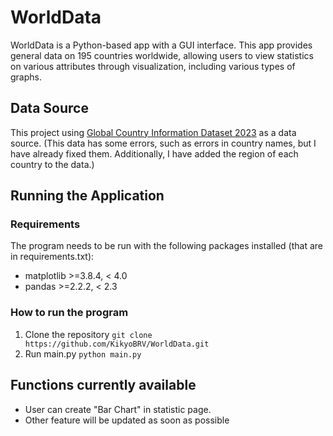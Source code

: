 # WorldData
  WorldData is a Python-based app with a GUI interface. This app provides general data on 195 countries worldwide, allowing users to view statistics on various attributes through visualization, including various types of graphs.

## Data Source
This project using [Global Country Information Dataset 2023](https://www.kaggle.com/datasets/nelgiriyewithana/countries-of-the-world-2023/data) as a data source.
(This data has some errors, such as errors in country names, but I have already fixed them. Additionally, I have added the region of each country to the data.)

## Running the Application
### Requirements
The program needs to be run with the following packages installed (that are in requirements.txt):
* matplotlib >=3.8.4, < 4.0
* pandas >=2.2.2, < 2.3
### How to run the program
1. Clone the repository
```git clone https://github.com/KikyoBRV/WorldData.git```
2. Run main.py
```python main.py```

## Functions currently available
* User can create "Bar Chart" in statistic page. 
* Other feature will be updated as soon as possible